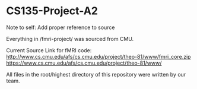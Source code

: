 # CS135-Project-A2
Note to self: Add proper reference to source

Everything in /fmri-project/ was sourced from CMU.

Current Source Link for fMRI code: http://www.cs.cmu.edu/afs/cs.cmu.edu/project/theo-81/www/fmri_core.zip
https://www.cs.cmu.edu/afs/cs.cmu.edu/project/theo-81/www/

All files in the root/highest directory of this repository were written by 
our team.
